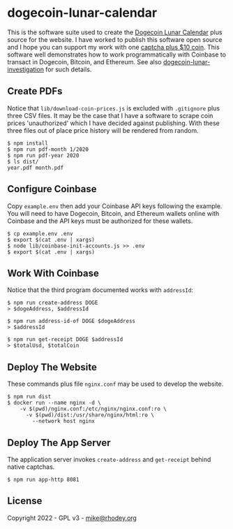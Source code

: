 # dogecoin-lunar-calendar
This is the software suite used to create the [Dogecoin Lunar Calendar](https://dogecoincalendar.com) plus source for the website. I have worked to publish this software open source and I hope you can support my work with one [captcha plus $10 coin](https://dogecoincalendar.com/solve). This software well demonstrates how to work programmatically with Coinbase to transact in Dogecoin, Bitcoin, and Ethereum. See also [dogecoin-lunar-investigation](https://github.com/rhodey/dogecoin-lunar-investigation) for such details.

## Create PDFs
Notice that `lib/download-coin-prices.js` is excluded with `.gitignore` plus three CSV files. It may be the case that I have a software to scrape coin prices 'unauthorized' which I have decided against publishing. With these three files out of place price history will be rendered from random.
```
$ npm install
$ npm run pdf-month 1/2020
$ npm run pdf-year 2020
$ ls dist/
year.pdf month.pdf
```

## Configure Coinbase
Copy `example.env` then add your Coinbase API keys following the example. You will need to have Dogecoin, Bitcoin, and Ethereum wallets online with Coinbase and the API keys must be authorized for these wallets.
```
$ cp example.env .env
$ export $(cat .env | xargs)
$ node lib/coinbase-init-accounts.js >> .env
$ export $(cat .env | xargs)
```

## Work With Coinbase
Notice that the third program documented works with `addressId`:
```
$ npm run create-address DOGE
> $dogeAddress, $addressId

$ npm run address-id-of DOGE $dogeAddress
> $addressId

$ npm run get-receipt DOGE $addressId
> $totalUsd, $totalCoin
```

## Deploy The Website
These commands plus file `nginx.conf` may be used to develop the website.
```
$ npm run dist
$ docker run --name nginx -d \
    -v $(pwd)/nginx.conf:/etc/nginx/nginx.conf:ro \
      -v $(pwd)/dist:/usr/share/nginx/html:ro \
        --network host nginx
```

## Deploy The App Server
The application server invokes `create-address` and `get-receipt` behind native captchas.
```
$ npm run app-http 8081
```

## License
Copyright 2022 - GPL v3 - mike@rhodey.org
